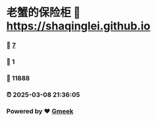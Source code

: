 # 老蟹的保险柜 :link: https://shaqinglei.github.io 
### :page_facing_up: [7](https://shaqinglei.github.io/tag.html) 
### :speech_balloon: 1 
### :hibiscus: 11888 
### :alarm_clock: 2025-03-08 21:36:05 
### Powered by :heart: [Gmeek](https://github.com/Meekdai/Gmeek)
